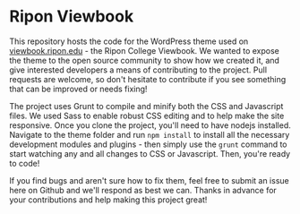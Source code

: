 # Ripon Viewbook

This repository hosts the code for the WordPress theme used on [viewbook.ripon.edu](http://viewbook.ripon.edu) - the Ripon College Viewbook. We wanted to expose the theme to the open source community to show how we created it, and give interested developers a means of contributing to the project. Pull requests are welcome, so don't hesitate to contribute if you see something that can be improved or needs fixing!

The project uses Grunt to compile and minify both the CSS and Javascript files. We used Sass to enable robust CSS editing and to help make the site responsive. Once you clone the project, you'll need to have nodejs installed. Navigate to the theme folder and run `npm install` to install all the necessary development modules and plugins - then simply use the `grunt` command to start watching any and all changes to CSS or Javascript. Then, you're ready to code!

If you find bugs and aren't sure how to fix them, feel free to submit an issue here on Github and we'll respond as best we can. Thanks in advance for your contributions and help making this project great!